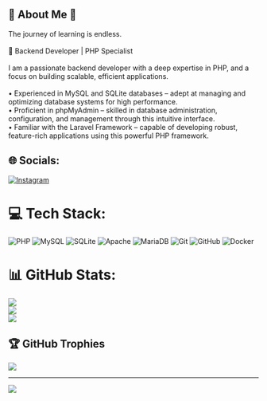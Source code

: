 ## 🌟​ About Me 🌟​
The journey of learning is endless.<br><br>📌 Backend Developer | PHP Specialist<br><br>I am a passionate backend developer with a deep expertise in PHP, and a focus on building scalable, efficient applications.<br><br>• Experienced in MySQL and SQLite databases – adept at managing and optimizing database systems for high performance.<br>• Proficient in phpMyAdmin – skilled in database administration, configuration, and management through this intuitive interface.<br>• Familiar with the Laravel Framework – capable of developing robust, feature-rich applications using this powerful PHP framework.


## 🌐 Socials:
[![Instagram](https://img.shields.io/badge/Instagram-%23E4405F.svg?logo=Instagram&logoColor=white)](https://instagram.com/p_ghamari) 

# 💻 Tech Stack:
![PHP](https://img.shields.io/badge/php-%23777BB4.svg?style=for-the-badge&logo=php&logoColor=white) ![MySQL](https://img.shields.io/badge/mysql-4479A1.svg?style=for-the-badge&logo=mysql&logoColor=white) ![SQLite](https://img.shields.io/badge/sqlite-%2307405e.svg?style=for-the-badge&logo=sqlite&logoColor=white) ![Apache](https://img.shields.io/badge/apache-%23D42029.svg?style=for-the-badge&logo=apache&logoColor=white) ![MariaDB](https://img.shields.io/badge/MariaDB-003545?style=for-the-badge&logo=mariadb&logoColor=white) ![Git](https://img.shields.io/badge/git-%23F05033.svg?style=for-the-badge&logo=git&logoColor=white) ![GitHub](https://img.shields.io/badge/github-%23121011.svg?style=for-the-badge&logo=github&logoColor=white) ![Docker](https://img.shields.io/badge/docker-%230db7ed.svg?style=for-the-badge&logo=docker&logoColor=white)
# 📊 GitHub Stats:
![](https://github-readme-stats.vercel.app/api?username=Peyman-Ghamari&theme=dark&hide_border=false&include_all_commits=false&count_private=false)<br/>
![](https://github-readme-streak-stats.herokuapp.com/?user=Peyman-Ghamari&theme=dark&hide_border=false)<br/>
![](https://github-readme-stats.vercel.app/api/top-langs/?username=Peyman-Ghamari&theme=dark&hide_border=false&include_all_commits=false&count_private=false&layout=compact)

## 🏆 GitHub Trophies
![](https://github-profile-trophy.vercel.app/?username=Peyman-Ghamari&theme=radical&no-frame=false&no-bg=true&margin-w=4)

---
[![](https://visitcount.itsvg.in/api?id=Peyman-Ghamari&icon=0&color=0)](https://visitcount.itsvg.in)

<!-- Proudly created with GPRM ( https://gprm.itsvg.in ) -->
